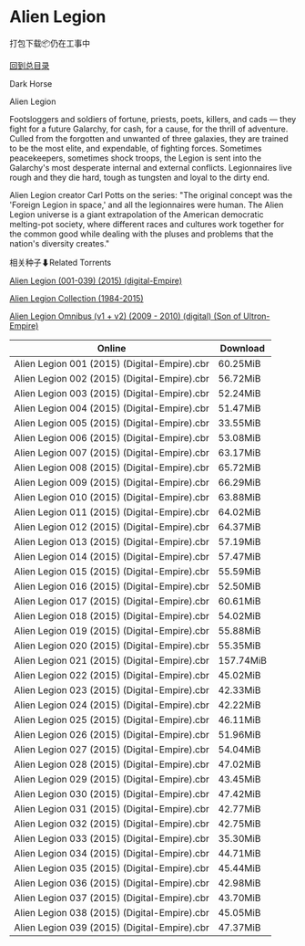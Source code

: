 # Alien Legion

打包下载📦仍在工事中

[回到总目录](/Catalogs.md)

Dark Horse

Alien Legion

Footsloggers and soldiers of fortune, priests, poets, killers, and cads — they fight for a future Galarchy, for cash, for a cause, for the thrill of adventure. Culled from the forgotten and unwanted of three galaxies, they are trained to be the most elite, and expendable, of fighting forces. Sometimes peacekeepers, sometimes shock troops, the Legion is sent into the Galarchy's most desperate internal and external conflicts. Legionnaires live rough and they die hard, tough as tungsten and loyal to the dirty end.  



Alien Legion creator Carl Potts on the series: "The original concept was the 'Foreign Legion in space,' and all the legionnaires were human. The Alien Legion universe is a giant extrapolation of the American democratic melting-pot society, where different races and cultures work together for the common good while dealing with the pluses and problems that the nation's diversity creates."





相关种子⬇Related Torrents

[Alien Legion (001-039) (2015) (digital-Empire)](https://github.com/alicewish/markdown/blob/master/torrent/Alien-Legion--001-039---2015---digital-Empire.md)

[Alien Legion Collection (1984-2015)](https://github.com/alicewish/markdown/blob/master/torrent/Alien-Legion-Collection--1984-2015.md)

[Alien Legion Omnibus (v1 + v2) (2009 - 2010) (digital) (Son of Ultron-Empire)](https://github.com/alicewish/markdown/blob/master/torrent/Alien-Legion-Omnibus--v1---v2---2009---2010---digital---Son-of-Ultron-Empire.md)

Online | Download
--- | ---
Alien Legion 001 (2015) (Digital-Empire).cbr | 60.25MiB
Alien Legion 002 (2015) (Digital-Empire).cbr | 56.72MiB
Alien Legion 003 (2015) (Digital-Empire).cbr | 52.24MiB
Alien Legion 004 (2015) (Digital-Empire).cbr | 51.47MiB
Alien Legion 005 (2015) (Digital-Empire).cbr | 33.55MiB
Alien Legion 006 (2015) (Digital-Empire).cbr | 53.08MiB
Alien Legion 007 (2015) (Digital-Empire).cbr | 63.17MiB
Alien Legion 008 (2015) (Digital-Empire).cbr | 65.72MiB
Alien Legion 009 (2015) (Digital-Empire).cbr | 66.29MiB
Alien Legion 010 (2015) (Digital-Empire).cbr | 63.88MiB
Alien Legion 011 (2015) (Digital-Empire).cbr | 64.02MiB
Alien Legion 012 (2015) (Digital-Empire).cbr | 64.37MiB
Alien Legion 013 (2015) (Digital-Empire).cbr | 57.19MiB
Alien Legion 014 (2015) (Digital-Empire).cbr | 57.47MiB
Alien Legion 015 (2015) (Digital-Empire).cbr | 55.59MiB
Alien Legion 016 (2015) (Digital-Empire).cbr | 52.50MiB
Alien Legion 017 (2015) (Digital-Empire).cbr | 60.61MiB
Alien Legion 018 (2015) (Digital-Empire).cbr | 54.02MiB
Alien Legion 019 (2015) (Digital-Empire).cbr | 55.88MiB
Alien Legion 020 (2015) (Digital-Empire).cbr | 55.35MiB
Alien Legion 021 (2015) (Digital-Empire).cbr | 157.74MiB
Alien Legion 022 (2015) (Digital-Empire).cbr | 45.02MiB
Alien Legion 023 (2015) (Digital-Empire).cbr | 42.33MiB
Alien Legion 024 (2015) (Digital-Empire).cbr | 42.22MiB
Alien Legion 025 (2015) (Digital-Empire).cbr | 46.11MiB
Alien Legion 026 (2015) (Digital-Empire).cbr | 51.96MiB
Alien Legion 027 (2015) (Digital-Empire).cbr | 54.04MiB
Alien Legion 028 (2015) (Digital-Empire).cbr | 47.02MiB
Alien Legion 029 (2015) (Digital-Empire).cbr | 43.45MiB
Alien Legion 030 (2015) (Digital-Empire).cbr | 47.42MiB
Alien Legion 031 (2015) (Digital-Empire).cbr | 42.77MiB
Alien Legion 032 (2015) (Digital-Empire).cbr | 42.75MiB
Alien Legion 033 (2015) (Digital-Empire).cbr | 35.30MiB
Alien Legion 034 (2015) (Digital-Empire).cbr | 44.71MiB
Alien Legion 035 (2015) (Digital-Empire).cbr | 45.44MiB
Alien Legion 036 (2015) (Digital-Empire).cbr | 42.98MiB
Alien Legion 037 (2015) (Digital-Empire).cbr | 43.70MiB
Alien Legion 038 (2015) (Digital-Empire).cbr | 45.05MiB
Alien Legion 039 (2015) (Digital-Empire).cbr | 47.37MiB
